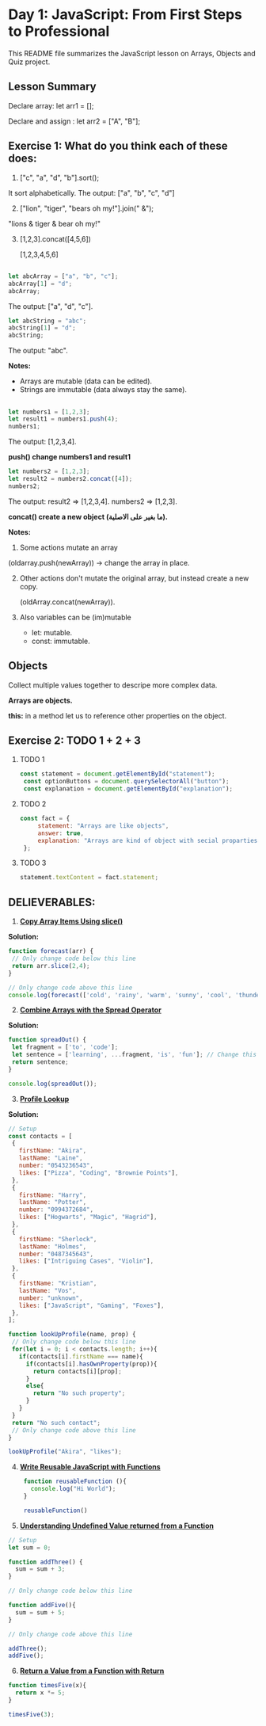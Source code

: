 # Day 1: JavaScript: From First Steps to Professional
This README file summarizes the JavaScript lesson on Arrays, Objects and Quiz project. 

## Lesson Summary

Declare array: let arr1 = [];

Declare and assign : let arr2 = ["A", "B"];

## Exercise 1: What do you think each of these does:
1. ["c", "a", "d", "b"].sort();

  It sort alphabetically.
  The output: ["a", "b", "c", "d"]
    
2. ["lion", "tiger", "bears oh my!"].join(" &");

  "lions & tiger & bear oh my!"
   
3. [1,2,3].concat([4,5,6])

   [1,2,3,4,5,6]
   
##
```javascript
let abcArray = ["a", "b", "c"];
abcArray[1] = "d";
abcArray;
```
The output: ["a", "d", "c"].

```javascript
let abcString = "abc";
abcString[1] = "d";
abcString;
```
The output: "abc".

**Notes:** 
- Arrays are mutable (data can be edited).
- Strings are immutable (data always stay the same).

 ##
```javascript
let numbers1 = [1,2,3];
let result1 = numbers1.push(4);
numbers1;
```
The output: [1,2,3,4].

**push() change numbers1 and result1**

```javascript
let numbers2 = [1,2,3];
let result2 = numbers2.concat([4]);
numbers2;
```
The output: 
  result2 => [1,2,3,4].
  numbers2 => [1,2,3].

**concat() create a new object (ما بغير على الاصلية).**

**Notes:**
1. Some actions mutate an array

  (oldarray.push(newArray)) -> change the array in place.

2. Other actions don't mutate the original array, but instead create a new copy.

   (oldArray.concat(newArray)).

3. Also variables can be (im)mutable
   - let: mutable.
   - const: immutable.

## Objects

Collect multiple values together to descripe more complex data.

**Arrays are objects.**

**this:** in a method let us to reference other properties on the object.


## Exercise 2: TODO 1 + 2 + 3
1. TODO 1
   ```javascript
   const statement = document.getElementById("statement");
    const optionButtons = document.querySelectorAll("button");
    const explanation = document.getElementById("explanation");
2. TODO 2
   ```javascript
   const fact = {
        statement: "Arrays are like objects",
        answer: true,
        explanation: "Arrays are kind of object with secial proparties",
    };
3. TODO 3
   ```javascript
   statement.textContent = fact.statement;


## DELIEVERABLES:

1. **[Copy Array Items Using slice()](https://www.freecodecamp.org/learn/javascript-algorithms-and-data-structures/basic-data-structures/copy-array-items-using-slice)**
   
**Solution:** 
 ```javascript
function forecast(arr) {
  // Only change code below this line
  return arr.slice(2,4);
}

// Only change code above this line
console.log(forecast(['cold', 'rainy', 'warm', 'sunny', 'cool', 'thunderstorms']));
```

2. **[Combine Arrays with the Spread Operator](https://www.freecodecamp.org/learn/javascript-algorithms-and-data-structures/basic-data-structures/combine-arrays-with-the-spread-operator)**
   
**Solution:**
 ```javascript
function spreadOut() {
  let fragment = ['to', 'code'];
  let sentence = ['learning', ...fragment, 'is', 'fun']; // Change this line
  return sentence;
}

console.log(spreadOut());
```

3. **[Profile Lookup](https://www.freecodecamp.org/learn/javascript-algorithms-and-data-structures/basic-javascript/profile-lookup)**
   
**Solution:**
 ```javascript
// Setup
const contacts = [
  {
    firstName: "Akira",
    lastName: "Laine",
    number: "0543236543",
    likes: ["Pizza", "Coding", "Brownie Points"],
  },
  {
    firstName: "Harry",
    lastName: "Potter",
    number: "0994372684",
    likes: ["Hogwarts", "Magic", "Hagrid"],
  },
  {
    firstName: "Sherlock",
    lastName: "Holmes",
    number: "0487345643",
    likes: ["Intriguing Cases", "Violin"],
  },
  {
    firstName: "Kristian",
    lastName: "Vos",
    number: "unknown",
    likes: ["JavaScript", "Gaming", "Foxes"],
  },
];

function lookUpProfile(name, prop) {
  // Only change code below this line
  for(let i = 0; i < contacts.length; i++){
    if(contacts[i].firstName === name){
      if(contacts[i].hasOwnProperty(prop)){
        return contacts[i][prop];
      }
      else{
        return "No such property";
      }
    }
  }
  return "No such contact";
  // Only change code above this line
}

lookUpProfile("Akira", "likes");
```

4. **[Write Reusable JavaScript with Functions](https://www.freecodecamp.org/learn/javascript-algorithms-and-data-structures/basic-javascript/write-reusable-javascript-with-functions)**

   ```javascript
    function reusableFunction (){
      console.log("Hi World");
    }

    reusableFunction()
   ```

5. **[Understanding Undefined Value returned from a Function](https://www.freecodecamp.org/learn/javascript-algorithms-and-data-structures/basic-javascript/understanding-undefined-value-returned-from-a-function)**

```javascript
// Setup
let sum = 0;

function addThree() {
  sum = sum + 3;
}

// Only change code below this line

function addFive(){
  sum = sum + 5;
}

// Only change code above this line

addThree();
addFive();
```

6. **[Return a Value from a Function with Return](https://www.freecodecamp.org/learn/javascript-algorithms-and-data-structures/basic-javascript/return-a-value-from-a-function-with-return)**

```javascript
function timesFive(x){
  return x *= 5;
}

timesFive(3);
```
